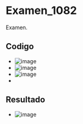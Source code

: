 # Examen_1082
Examen.
## Codigo
- ![image](https://github.com/user-attachments/assets/c2670428-66d4-4a05-a1b1-39b3cf06a850)
- ![image](https://github.com/user-attachments/assets/8da96572-95f7-489d-99d5-741785c5ac1e)
- ![image](https://github.com/user-attachments/assets/09b35d3c-320a-4da1-867a-eae77ebd9c10)
-
## Resultado
- ![image](https://github.com/user-attachments/assets/83d7f559-9f7e-4cac-b419-63b6b360f9a9)
